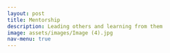 ```yaml
---
layout: post
title: Mentorship
description: Leading others and learning from them
image: assets/images/Image (4).jpg
nav-menu: true
---
```

